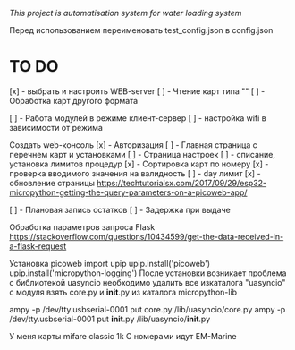 *This project is automatisation system*
*for water loading system*

Перед использованием переименовать test_config.json в config.json

<h1>TO DO</h1>

[x] - выбрать и настроить WEB-server
[ ] - Чтение карт типа ""
[ ] - Обработка карт другого формата

[ ] - Работа модулей в режиме клиент-сервер
    [ ] - настройка wifi в зависимости от режима

Создать web-консоль
[x] - Авторизация
[ ] - Главная страница с перечнем карт и установками
[ ] - Страница настроек
[ ] - списание, установка лимитов процедур
[x] - Сортировка карт по номеру
[x] - проверка вводимого значения на валидность
[ ] - day лимит
[x] - обновление страницы https://techtutorialsx.com/2017/09/29/esp32-micropython-getting-the-query-parameters-on-a-picoweb-app/


[ ] - Плановая запись остатков
[ ] - Задержка при выдаче

Обработка параметров запроса Flask
https://stackoverflow.com/questions/10434599/get-the-data-received-in-a-flask-request

Установка picoweb
import upip
upip.install('picoweb')
upip.install('micropython-logging')
После установки возникает проблема с библиотекой uasyncio
необходимо удалить все изкаталога "uasyncio" с модуля
взять core.py и __init__.py из каталога micropython-lib

ampy -p /dev/tty.usbserial-0001 put core.py /lib/uasyncio/core.py
ampy -p /dev/tty.usbserial-0001 put __init__.py /lib/uasyncio/__init__.py

У меня карты mifare classic 1k
С номерами идут EM-Marine
